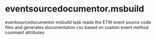 # eventsourcedocumentor.msbuild
eventsourcedocumentor msbuild task reads the ETW event source code files and generates documentation csv based on custom event method comment attributes
